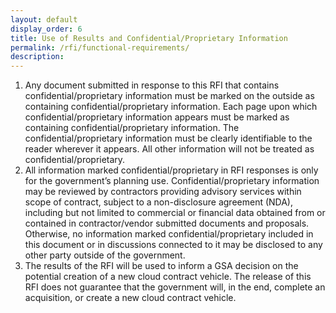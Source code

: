 ```yaml
---
layout: default
display_order: 6
title: Use of Results and Confidential/Proprietary Information
permalink: /rfi/functional-requirements/
description:
---
```


1.	Any document submitted in response to this RFI that contains confidential/proprietary information must be marked on the outside as containing confidential/proprietary information. Each page upon which confidential/proprietary information appears must be marked as containing confidential/proprietary information. The confidential/proprietary information must be clearly identifiable to the reader wherever it appears. All other information will not be treated as confidential/proprietary.
2.	All information marked confidential/proprietary in RFI responses is only for the government’s planning use. Confidential/proprietary information may be reviewed by contractors providing advisory services within scope of contract, subject to a non-disclosure agreement (NDA), including but not limited to commercial or financial data obtained from or contained in contractor/vendor submitted documents and proposals. Otherwise, no information marked confidential/proprietary included in this document or in discussions connected to it may be disclosed to any other party outside of the government.
3.	The results of the RFI will be used to inform a GSA decision on the potential creation of a new cloud contract vehicle. The release of this RFI does not guarantee that the government will, in the end, complete an acquisition, or create a new cloud contract vehicle.
